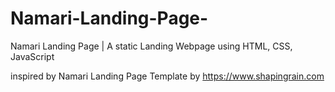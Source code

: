 # Namari-Landing-Page-
Namari Landing Page | A static Landing Webpage using HTML, CSS, JavaScript 

inspired by Namari Landing Page Template by https://www.shapingrain.com
